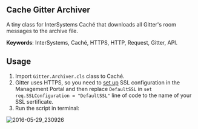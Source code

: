 Cache Gitter Archiver
---------------------

A tiny class for InterSystems Caché that downloads all Gitter's room messages to the archive file.

**Keywords**: InterSystems, Caché, HTTPS, HTTP, Request, Gitter, API.

Usage
-----

1. Import `Gitter.Archiver.cls` class to Caché.
2. Gitter uses HTTPS, so you need to [set up](http://docs.intersystems.com/latest/csp/docbook/DocBook.UI.Page.cls?KEY=GCAS_ssltls) SSL configuration in the Management Portal and then replace `DefaultSSL` in `set req.SSLConfiguration = "DefaultSSL"` line of code to the name of your SSL sertificate.
3. Run the script in terminal:

![2016-05-29_230926](https://cloud.githubusercontent.com/assets/4989256/15635854/ab5ba444-25f3-11e6-8578-ac9fb74644aa.png)
